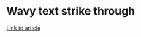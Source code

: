 # Wavy text strike through
[Link to article](https://www.tjvantoll.com/2013/09/12/building-custom-text-strikethroughs-with-css/)

